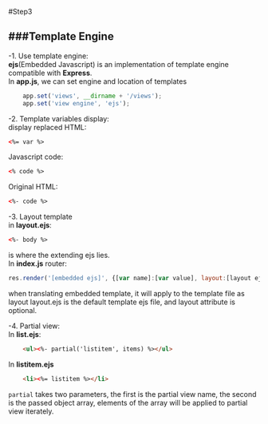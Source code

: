 #Step3

###Template Engine
---
-1. Use template engine:<br />
<b>ejs</b>(Embedded Javascript) is an implementation of template engine compatible with <b>Express</b>.<br />
In <b>app.js</b>, we can set engine and location of templates
```javascript
	app.set('views', __dirname + '/views');
	app.set('view engine', 'ejs');
```
-2. Template variables display:<br />
display replaced HTML:
```html
<%= var %>
```
Javascript code:
```html
<% code %>
```
Original HTML:
```html
<%- code %>
```
-3. Layout template<br />
in <b>layout.ejs</b>:
```html
<%- body %>
```
is where the extending ejs lies.<br />
In <b>index.js</b> router:
```javascript
res.render('[embedded ejs]', {[var name]:[var value], layout:[layout ejs]});
```
when translating embedded template, it will apply to the template file as layout
layout.ejs is the default template ejs file, and layout attribute is optional.

-4. Partial view:<br />
In <b>list.ejs</b>:
```html
	<ul><%- partial('listitem', items) %></ul>
```
In <b>listitem.ejs</b>
```html
	<li><%= listitem %></li>
```
`partial` takes two parameters, the first is the partial view name, the second is the passed object array, elements of the array will be applied to partial view iterately.
